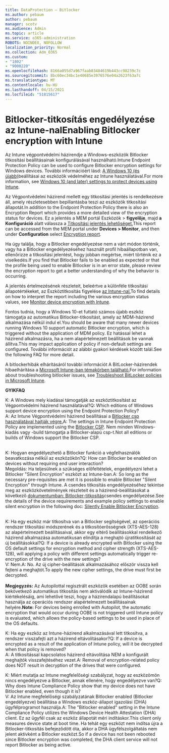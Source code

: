 ```yaml
---
title: DataProtection – Bitlocker
ms.author: pebaum
author: pebaum
manager: scotv
ms.audience: Admin
ms.topic: article
ms.service: o365-administration
ROBOTS: NOINDEX, NOFOLLOW
localization_priority: Normal
ms.collection: Adm_O365
ms.custom:
- "1802"
- "9000220"
ms.openlocfilehash: 8166a055d7a967faab83484619b443cc98239c7c
ms.sourcegitcommit: 8bc60ec34bc1e40685e3976576e04a2623f63a7c
ms.translationtype: MT
ms.contentlocale: hu-HU
ms.lasthandoff: 04/15/2021
ms.locfileid: "51815617"
---
```

# <a name="enabling-bitlocker-encryption-with-intune"></a><span data-ttu-id="10594-102">Bitlocker-titkosítás engedélyezése az Intune-nal</span><span class="sxs-lookup"><span data-stu-id="10594-102">Enabling Bitlocker encryption with Intune</span></span>

<span data-ttu-id="10594-103">Az Intune végpontvédelmi házirendje a Windows-eszközök Bitlocker titkosítási beállításainak konfigurálásával használható.</span><span class="sxs-lookup"><span data-stu-id="10594-103">Intune Endpoint Protection Policy can be used to configure Bitlocker encryption settings for Windows devices.</span></span> <span data-ttu-id="10594-104">További információért lásd: [A Windows 10 (és újabb)](https://docs.microsoft.com/intune/endpoint-protection-windows-10#windows-encryption)beállításai az eszközök védelméhez az Intune használatával.</span><span class="sxs-lookup"><span data-stu-id="10594-104">For more information, see [Windows 10 (and later) settings to protect devices using Intune](https://docs.microsoft.com/intune/endpoint-protection-windows-10#windows-encryption).</span></span>

<span data-ttu-id="10594-105">Az Végpontvédelmi házirend mellett egy titkosítási jelentés is rendelkezésre áll, amely részletesebben bepillantásba teszi az eszközök titkosítási állapotát.</span><span class="sxs-lookup"><span data-stu-id="10594-105">In addition to the Endpoint Protection Policy there is also an Encryption Report which provides a more detailed view of the encryption status for devices.</span></span> <span data-ttu-id="10594-106">Ez a jelentés a MEM portál Eszközök > **figyelője**, majd **a Konfiguráció** alatt válassza a [Titkosítási jelentés lehetőséget.](https://endpoint.microsoft.com/#blade/Microsoft_Intune_DeviceSettings/DevicesMonitorMenu/encryptionReport)</span><span class="sxs-lookup"><span data-stu-id="10594-106">This report can be accessed from the MEM portal under **Devices > Monitor**, and then under **Configuration** select [Encryption report](https://endpoint.microsoft.com/#blade/Microsoft_Intune_DeviceSettings/DevicesMonitorMenu/encryptionReport).</span></span>

<span data-ttu-id="10594-107">Ha úgy találja, hogy a Bitlocker engedélyezése nem a várt módon történik, vagy ha a Bitlocker engedélyezéséhez használt profil hibaállapotban van, ellenőrizze a titkosítási jelentést, hogy jobban megértse, miért történik ez a viselkedés.</span><span class="sxs-lookup"><span data-stu-id="10594-107">If you find that Bitlocker fails to be enabled as expected or that the profile being used to enable Bitlocker is in an error state, please review the encryption report to get a better understanding of why the behavior is occurring.</span></span>

<span data-ttu-id="10594-108">A jelentés értelmezésének részleteit, beleértve a különféle titkosítási állapotértékeket, az Eszköztitkosítás figyelése [az Intune-nal.](https://docs.microsoft.com/mem/intune/protect/encryption-monitor)</span><span class="sxs-lookup"><span data-stu-id="10594-108">To find details on how to interpret the report including the various encryption status values, see [Monitor device encryption with Intune](https://docs.microsoft.com/mem/intune/protect/encryption-monitor).</span></span>

<span data-ttu-id="10594-109">Fontos tudnia, hogy a Windows 10-et futtató számos újabb eszköz támogatja az automatikus Bitlocker-titkosítást, amely az MDM-házirend alkalmazása nélkül indul el.</span><span class="sxs-lookup"><span data-stu-id="10594-109">You should be aware that many newer devices running Windows 10 support automatic Bitlocker encryption, which is triggered without the application of MDM policy.</span></span> <span data-ttu-id="10594-110">Ez hatással lehet a házirend alkalmazásra, ha a nem alapértelmezett beállítások be vannak állítva.</span><span class="sxs-lookup"><span data-stu-id="10594-110">This may impact application of policy if non-default settings are configured.</span></span> <span data-ttu-id="10594-111">További információt az alábbi gyakori kérdések között talál.</span><span class="sxs-lookup"><span data-stu-id="10594-111">See the following FAQ for more detail.</span></span>

<span data-ttu-id="10594-112">A bitlockerhibák elhárításáról további információt A BitLocker-házirendek hibaelhárítása a [Microsoft Intune-ban témakörben található.](https://docs.microsoft.com/intune/protect/troubleshoot-bitlocker-policies)</span><span class="sxs-lookup"><span data-stu-id="10594-112">For information about troubleshooting bitlocker issues, see [Troubleshoot BitLocker policies in Microsoft Intune](https://docs.microsoft.com/intune/protect/troubleshoot-bitlocker-policies).</span></span>
 
 
<span data-ttu-id="10594-113">**GYIK**</span><span class="sxs-lookup"><span data-stu-id="10594-113">**FAQ**</span></span>

<span data-ttu-id="10594-114">K: A Windows mely kiadásai támogatják az eszköztitkosítást az Végpontvédelmi házirend használatával?</span><span class="sxs-lookup"><span data-stu-id="10594-114">Q: Which editions of Windows support device encryption using the Endpoint Protection Policy?</span></span><br>
<span data-ttu-id="10594-115">A: Az Intune Végpontvédelmi házirend beállításai a [Bitlocker csp használatával hajtják végre.](https://docs.microsoft.com/windows/client-management/mdm/bitlocker-csp)</span><span class="sxs-lookup"><span data-stu-id="10594-115">A: The settings in Intune Endpoint Protection Policy are implemented using the [Bitlocker CSP](https://docs.microsoft.com/windows/client-management/mdm/bitlocker-csp).</span></span> <span data-ttu-id="10594-116">Nem minden Windows-kiadás vagy -build támogatja a Bitlocker-alapú csp-t.</span><span class="sxs-lookup"><span data-stu-id="10594-116">Not all editions or builds of Windows support the Bitlocker CSP.</span></span> <br><br>

<span data-ttu-id="10594-117">K: Hogyan engedélyezhető a Bitlocker funkció a végfelhasználók beavatkozása nélkül az eszközökön?</span><span class="sxs-lookup"><span data-stu-id="10594-117">Q: How can Bitlocker be enabled on devices without requiring end user interaction?</span></span><br>
<span data-ttu-id="10594-118">Megoldás: Ha teljesülnek a szükséges előfeltételek, engedélyezni lehet a Bitlocker "Silent Encryption" eszközt az Intune-ban.</span><span class="sxs-lookup"><span data-stu-id="10594-118">A: So long as the necessary pre-requisites are met it is possible to enable Bitlocker "Silent Encryption" through Intune.</span></span> <span data-ttu-id="10594-119">A csendes titkosítás engedélyezéséhez tekintse meg az eszközkövetelmények részleteit és a házirend-beállításokat a következő [dokumentumban: Bitlocker-titkosítás](https://docs.microsoft.com/mem/intune/protect/encrypt-devices#silently-enable-bitlocker-on-devices)csendes engedélyezése.</span><span class="sxs-lookup"><span data-stu-id="10594-119">See the details of the device requirements and example policy settings to enable silent encryption in the following doc: [Silently Enable Bitlocker Encryption](https://docs.microsoft.com/mem/intune/protect/encrypt-devices#silently-enable-bitlocker-on-devices).</span></span> <br><br>

<span data-ttu-id="10594-120">K: Ha egy eszköz már titkosítva van a Bitlocker segítségével, az operációs rendszer titkosítási módszerének és a titkosítóerősségnek (XTS-AES-128) az alapértelmezett beállításaival, akkor egy eltérő beállításokkal rendelkező házirend alkalmazása automatikusan elindítja a meghajtó újratitkosítását az új beállításokkal?</span><span class="sxs-lookup"><span data-stu-id="10594-120">Q: If a device is already encrypted with Bitlocker using the OS default settings for encryption method and cipher strength (XTS-AES-128), will applying a policy with different settings automatically trigger re-encryption of the drive with the new settings?</span></span><br>
<span data-ttu-id="10594-121">V: Nem.</span><span class="sxs-lookup"><span data-stu-id="10594-121">A: No.</span></span> <span data-ttu-id="10594-122">Az új cipher-beállítások alkalmazásához először vissza kell fejteni a meghajtót.</span><span class="sxs-lookup"><span data-stu-id="10594-122">To apply the new cipher settings, the drive must first be decrypted.</span></span><br><br>
<span data-ttu-id="10594-123">**Megjegyzés:** Az Autopilottal regisztrált eszközök esetében az OOBE során bekövetkező automatikus titkosítás nem aktiválódik az Intune-házirend kiértékelésáig, ami lehetővé teszi, hogy a házirendalapú beállításokat használja az operációs rendszer alapértelmezett beállításainak helyére.</span><span class="sxs-lookup"><span data-stu-id="10594-123">**Note:** For devices being enrolled with Autopilot, the automatic encryption that would occur during OOBE is not triggered until Intune policy is evaluated, which allows the policy-based settings to be used in place of the OS defaults.</span></span>
 
<span data-ttu-id="10594-124">K: Ha egy eszköz az Intune-házirend alkalmazásával lett titkosítva, a rendszer visszafejti azt a házirend eltávolításakor?</span><span class="sxs-lookup"><span data-stu-id="10594-124">Q: If a device is encrypted as a result of the  application of Intune policy, will it be decrypted when that policy is removed?</span></span><br>
<span data-ttu-id="10594-125">A: A titkosítással kapcsolatos házirend eltávolítása NEM a konfigurált meghajtók visszafejtéséhez vezet.</span><span class="sxs-lookup"><span data-stu-id="10594-125">A: Removal of encryption-related policy does NOT result in decryption of the drives that were configured.</span></span>
 
<span data-ttu-id="10594-126">K: Miért mutatja az Intune megfelelőségi szabályzat, hogy az eszközömön nincs engedélyezve a Bitlocker, annak ellenére, hogy engedélyezve van?</span><span class="sxs-lookup"><span data-stu-id="10594-126">Q: Why does Intune Compliance Policy show that my device does not have Bitlocker enabled, even though it is?</span></span><br>
<span data-ttu-id="10594-127">V: Az Intune megfelelőségi szabályzatának Bitlocker enabled (Bitlocker engedélyezve) beállítása a Windows eszköz-állapot igazolási (DHA) ügyfélprogramot használja.</span><span class="sxs-lookup"><span data-stu-id="10594-127">A: The "Bitlocker enabled" setting in the Intune Compliance Policy utilizes the Windows Device Health Attestation  (DHA) client.</span></span> <span data-ttu-id="10594-128">Ez az ügyfél csak az eszköz állapotát méri indításkor.</span><span class="sxs-lookup"><span data-stu-id="10594-128">This client only measures device state at boot time.</span></span> <span data-ttu-id="10594-129">Ha tehát egy eszközt nem indítsa újra a Bitlocker-titkosítás befejeződött óta, akkor a DHA ügyfélszolgáltatás nem jelent aktívként a Bitlocker eszközt.</span><span class="sxs-lookup"><span data-stu-id="10594-129">So if a device has not been rebooted since Bitlocker encryption was completed, the DHA client service will not report Bitlocker as being active.</span></span>
 
 